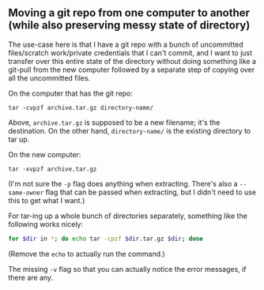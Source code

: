 ## Moving a git repo from one computer to another (while also preserving messy state of directory)

The use-case here is that I have a git repo with a bunch of uncommitted files/scratch work/private credentials that I can't commit,
and I want to just transfer over this entire state of the directory without doing something like a git-pull from the new
computer followed by a separate step of copying over all the uncommitted files.

On the computer that has the git repo:

```
tar -cvpzf archive.tar.gz directory-name/
```

Above, `archive.tar.gz` is supposed to be a new filename; it's the destination.
On the other hand, `directory-name/` is the existing directory to tar up.

On the new computer:

```
tar -xvpzf archive.tar.gz
```

(I'm not sure the `-p` flag does anything when extracting.
There's also a `--same-owner` flag that can be passed when extracting,
but I didn't need to use this to get what I want.)

For tar-ing up a whole bunch of directories separately, something like the following works nicely:

```bash
for $dir in *; do echo tar -cpzf $dir.tar.gz $dir; done
```

(Remove the `echo` to actually run the command.)

The missing `-v` flag so that you can actually notice the error messages, if there are any.

